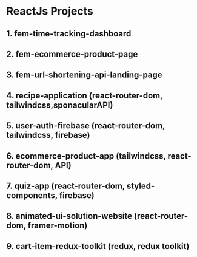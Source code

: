 # ReactJs Projects

## 1. fem-time-tracking-dashboard
## 2. fem-ecommerce-product-page
## 3. fem-url-shortening-api-landing-page
## 4. recipe-application (react-router-dom, tailwindcss,sponacularAPI)
## 5. user-auth-firebase (react-router-dom, tailwindcss, firebase)
## 6. ecommerce-product-app (tailwindcss, react-router-dom, API)
## 7. quiz-app (react-router-dom, styled-components, firebase)
## 8. animated-ui-solution-website (react-router-dom, framer-motion)
## 9. cart-item-redux-toolkit (redux, redux toolkit)